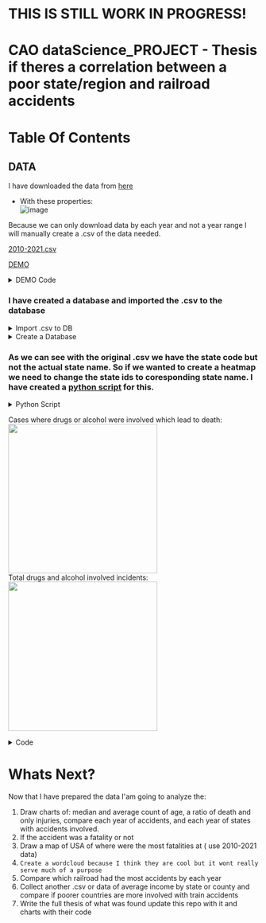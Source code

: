 # THIS IS STILL WORK IN PROGRESS!




# CAO dataScience_PROJECT - Thesis if theres a correlation between a poor state/region and railroad accidents



# Table Of Contents 


## DATA

 I have downloaded the data from  [here](https://safetydata.fra.dot.gov/officeofsafety/publicsite/on_the_fly_download.aspx) 
  * With these properties: <br>
  ![image](https://user-images.githubusercontent.com/68077710/151796773-874e4c0c-42e4-4279-b4b8-6f2873856ea8.png)

Because we can only download data by each year and not a year range I will manually create a .csv of the data needed.

[2010-2021.csv](https://github.com/koenry/dataScience_PROJECT/blob/main/dotCsvNew/2010_2021_updated.csv) 

[DEMO](https://github.com/koenry/dataScience_PROJECT/blob/main/dotCsvNew/demo.csv) 

<details>
  <summary>DEMO Code</summary>
	https://github.com/koenry/dataScience_PROJECT/blob/main/Code/demo.py	
</details>

### I have created a database and imported the .csv to the database   
<details>
  <summary>Import .csv to DB</summary>
  
I am using postgre database. After table creation we need to import the data, it can be either be done through the GUI but for learning experience I think its best to learn the CLI so I will guide you through the steps.
 
  ```
\COPY railroad2 FROM 'C:\Users\user\someDIR\csv.csv' DELIMITER ',' CSV HEADER;                    --Copy without \ will need permission escalation so its a simple workaround. I will upload the generated .csv to this repo as well for each year. 
  ```
  Now if you get an error:

![ERROR1 WIN](https://user-images.githubusercontent.com/68077710/151793586-d839c9da-d92f-4cce-a670-7580faf82f4e.png)

We need to run the following command:
``` SET CLIENT_ENCODING TO 'utf8'; ```
This is mostly for Windows only systems
</details>

<details>
  <summary>Create a Database</summary>
  
 This is how we create a database with the right columns so we can export the .csv with ease. Why? Because its going to be easier query and import other year data because the .csv files are only generated for the selected year not year range.
  
  ```CREATE TABLE railroad2 (
	"AMTRAK" varchar,
	"IYR" varchar,
	"IMO" varchar,
	"RAILROAD" varchar,
	"INCDTNO" varchar,
	"TYPPERS" varchar,
	"JOBCODE" varchar,
	"NATINJ" varchar,
	"LOCATION" varchar,
	"IFATAL" varchar,
	"OCCODE" varchar,
	"TCODE" varchar,
	"AGE" varchar,
	"DAYSABS" varchar,
	"DAYSRES" varchar,
	"DUMMY" varchar,
	"STATE" varchar,
	"TYPRR" varchar,
	"DUMMY1" varchar,
	"REGION" varchar,
	"DUMMY2" varchar,
	"NARRLEN" varchar,
	"CASFATAL" varchar,
	"CAS57" varchar,
	"CAS54" varchar,
	"DUMMY3" varchar,
	"DAY" varchar,
	"YEAR4" varchar,
	"TIMEHR" varchar,
	"TIMEMIN" varchar,
	"AMPM" varchar,
	"COUNTY" varchar,
	"CNTYCD" varchar,
	"STCNTY" varchar, 
	"ALCOHOL" varchar,
	"DRUG" varchar,
	"PHYACT" varchar,
	"LOCA" varchar,
	"LOCB" varchar,
	"LOCC" varchar,
	"EVENT" varchar,
	"TOOLS" varchar,
	"INJCAUS" varchar,
	"HZMEXPOS" varchar,
	"TERMINAT" varchar,
	"NARR1" varchar,
	"NARR2" varchar,
	"NARR3" varchar,
	"COVERDATA" varchar,
	"LATITUDE" varchar,
	"LONGITUD" varchar,
	"NULL" varchar
);
  ```
</details>

### As we can see with the original .csv we have the state code but not the actual state name. So if we wanted to create a heatmap we need to change the state ids to coresponding state name. I have created a [python script](https://github.com/koenry/dataScience_PROJECT/blob/main/Code/changeStates.py) for this.

<details>
  <summary>Python Script</summary>\
	Our data with the state column has the USA states id code ( not an abbreviation ) ex. 01 - Alabama. So we upload our .csv to a database and write a script to change the state column ids to the coresponding state name.
  Iam using psycopg2 its a Python library for postgres DB. I wanted to learn more about Postgres thats why iam using this database
 Python Code:
  
  ```
	import psycopg2

states = ['null', 'Alabama', 'Alaska', 'null', 'Arizona', 'Arkansas',
'California', 'null', 'Colorado', 'Connecticut', 'Delaware', 'District of Columbia',
'Florida', 'Georgia','null', 'Hawaii', 'Idaho', 'Illinois', 'Indiana', 'Iowa',
'Kansas', 'Kentucky', 'Louisiana', 'Maine', 'Maryland', 'Massachusetts',
'Michigan', 'Minnesota', 'Mississippi', 'Missouri', 'Montana', 'Nebraska',
'Nevada', 'New Hampshire', 'New Jersey', 'New Mexico', 'New York',
'North Carolina', 'North Dakota', 'Ohio', 'Oklahoma', 'Oregon',
'Pennsylvania', 'null', 'Rhode Island', 'South Carolina',
'South Dakota', 'Tennessee', 'Texas', 'Utah' , 'Vermont',
'Virginia', 'null', 'Washington', 'West Virginia', 'Wisconsin',
'Wyoming'
]


conn = psycopg2.connect(
   database="DataScience", user='postgres', password='sa', host='127.0.0.1', port= '5432'
)
#Creating a cursor object using the cursor() method
cur = conn.cursor()

i = 1

for w in states:
    if i < 10:
        cur.execute('UPDATE railroad SET "STATE" = \''+states[i]+'\' WHERE "STATE" ='+'\'0'+str(i)+'\';')
        conn.commit()
    elif i > 9:
        cur.execute('UPDATE railroad SET "STATE" = \''+states[i]+'\' WHERE "STATE" ='+'\''+str(i)+'\';')
        conn.commit()
    i+=1
    print(f'{i} Done!')
    
conn.close()


  ```
  Last thing I noticed that district of Columbia and Washington yield separate results so before exporting back to csv lets run a simple sql query to change it to Washington only
```
UPDATE
  TABLE
SET
  "STATE" = 'Washington'
WHERE
  "STATE" = 'District of Columbia';

```
</details>

Cases where drugs or alcohol were involved which lead to death:
<br> <img src="https://user-images.githubusercontent.com/68077710/151950924-eb0fd16d-3b63-415b-b00c-6436fbe70ad4.png" width="300" height="300" /> 
<br> Total drugs and alcohol involved incidents:
<br> <img src="https://user-images.githubusercontent.com/68077710/151952397-42a5ce5a-901b-454a-a52a-255cae82aece.png" width="300" height="300" />
<details>
  <summary>Code</summary>
	https://github.com/koenry/dataScience_PROJECT/blob/main/Code/drugsAlcoDeaths.py	
</details>

	
	
# Whats Next?

Now that I have prepared the data I'am going to analyze the:
1. Draw charts of: median and average count of age, a ratio of death and only injuries, compare each year of accidents, and each year of states with accidents involved.
2. If the accident was a fatality or not
3. Draw a map of USA of where were the most fatalities at ( use 2010-2021 data)
4. ``` Create a wordcloud because I think they are cool but it wont really serve much of a purpose ```
5. Compare which railroad had the most accidents by each year
6. Collect another .csv or data of average income by state or county and compare if poorer countries are more involved with train accidents
7. Write the full thesis of what was found update this repo with it and charts with their code







	
	
